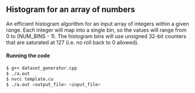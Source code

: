 ## Histogram for an array of numbers

An efficient histogram algorithm for an input array of integers within a given range. Each integer will map into a single bin, so the values will range from 0 to (NUM_BINS - 1). The histogram bins will use unsigned 32-bit counters that are saturated at 127 (i.e. no roll back to 0 allowed).

#### Running the code

```sh
$ g++ dataset_generator.cpp
$ ./a.out
$ nvcc template.cu
$ ./a.out <output_file> <input_file>
```
